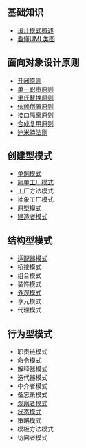 ## 基础知识

- [设计模式概述](./设计模式概述.md)
- [看懂UML类图](./看懂UML类图.md)



## 面向对象设计原则

- [开闭原则](./开闭原则.md)
- [单一职责原则](./单一职责原则.md)
- [里氏替换原则](./里氏替换原则.md)
- [依赖倒置原则](./依赖倒置原则.md)
- [接口隔离原则](./接口隔离原则.md)
- [合成复用原则](./合成复用原则.md)
- [迪米特法则](./迪米特法则.md)



## 创建型模式

- [单例模式](./单例模式.md)
- [简单工厂模式](./简单工厂模式.md)
- 工厂方法模式
- 抽象工厂模式
- 原型模式
- [建造者模式](./建造者模式.md)



## 结构型模式

- [适配器模式](./适配器模式.md)
- 桥接模式
- 组合模式
- 装饰模式
- [外观模式](./外观模式.md)
- 享元模式
- 代理模式



## 行为型模式

- 职责链模式
- 命令模式
- 解释器模式
- 迭代器模式
- 中介者模式
- 备忘录模式
- [观察者模式](./观察者模式.md)
- [状态模式](./状态模式.md)
- 策略模式
- 模板方法模式
- 访问者模式













